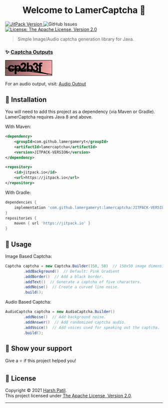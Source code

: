<h1 style="text-align: center;">Welcome to LamerCaptcha 👋</h1>
<p>
  <a href="https://jitpack.io/#lamergameryt/LamerCaptcha">
    <img alt="JitPack Version" src="https://img.shields.io/jitpack/v/github/lamergameryt/LamerCaptcha?style=flat-square" />
  </a>
  <img alt="GitHub Issues" src="https://img.shields.io/github/issues/lamergameryt/LamerCaptcha?style=flat-square" />
  <a href="https://www.apache.org/licenses/LICENSE-2.0.txt" target="_blank">
    <img alt="License: The Apache License, Version 2.0" src="https://img.shields.io/badge/License-The Apache License, Version 2.0-yellow.svg?style=flat-square" />
  </a>
</p>

> Simple Image/Audio captcha generation library for Java.

### ✨ [Captcha Outputs](https://github.com/lamergameryt/LamerCaptcha/examples/)

<img alt="Captcha Output" src="./examples/captcha_cp2b3f.png" />

For an audio output, visit: [Audio Output](https://github.com/lamergameryt/LamerCaptcha/examples/)

## 📩 Installation

You will need to add this project as a dependency (via Maven or Gradle). LamerCaptcha requires Java 8 and above.

With Maven:

```xml
<dependency>
    <groupId>com.github.lamergameryt</groupId>
    <artifactId>lamercaptcha</artifactId>
    <version>JITPACK-VERSION</version>
</dependency>
```

```xml
<repository>
    <id>jitpack.io</id>
    <url>https://jitpack.io</url>
</repository>
```

With Gradle:

```groovy
dependencies {
    implementation 'com.github.lamergameryt:lamercaptcha:JITPACK-VERSION'
}
repositories {
    maven { url 'https://jitpack.io' }
}
```

## 📖 Usage

Image Based Captcha:

```java
Captcha captcha = new Captcha.Builder(150, 50)  // 150x50 image dimensions
        .addBackground()  // Default: Pink Gradient
        .addBorder()  // Add a black border.
        .addText()  // Generate a captcha of five characters.
        .addNoise()  // Create a curved line noise.
        .build();
```

Audio Based Captcha:

```java
AudioCaptcha captcha = new AudioCaptcha.Builder()
        .addNoise()  // Add background noise.
        .addAnswer()  // Add randomized captcha audio.
        .addVoice()  // Add voices used for speaking out the captcha.
        .build();
```

## 💖 Show your support

Give a ⭐️ if this project helped you!

## 📝 License

Copyright © 2021 [Harsh Patil](https://github.com/lamergameryt). \
This project licensed under [The Apache License, Version 2.0](https://www.apache.org/licenses/LICENSE-2.0.txt).

***
